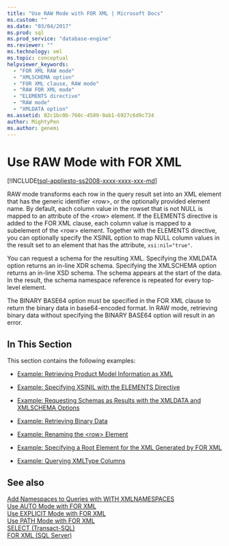 ```yaml
---
title: "Use RAW Mode with FOR XML | Microsoft Docs"
ms.custom: ""
ms.date: "03/04/2017"
ms.prod: sql
ms.prod_service: "database-engine"
ms.reviewer: ""
ms.technology: xml
ms.topic: conceptual
helpviewer_keywords: 
  - "FOR XML RAW mode"
  - "XMLSCHEMA option"
  - "FOR XML clause, RAW mode"
  - "RAW FOR XML mode"
  - "ELEMENTS directive"
  - "RAW mode"
  - "XMLDATA option"
ms.assetid: 02c1bc0b-760c-4589-9ab1-6927c6d9c734
author: MightyPen
ms.author: genemi
---
```

# Use RAW Mode with FOR XML

[!INCLUDE[tsql-appliesto-ss2008-xxxx-xxxx-xxx-md](../../includes/tsql-appliesto-ss2008-xxxx-xxxx-xxx-md.md)]

RAW mode transforms each row in the query result set into an XML element that has the generic identifier \<row>, or the optionally provided element name. By default, each column value in the rowset that is not NULL is mapped to an attribute of the \<row> element. If the ELEMENTS directive is added to the FOR XML clause, each column value is mapped to a subelement of the \<row> element. Together with the ELEMENTS directive, you can optionally specify the XSINIL option to map NULL column values in the result set to an element that has the attribute, `xsi:nil="true"`.
  
 You can request a schema for the resulting XML. Specifying the XMLDATA option returns an in-line XDR schema. Specifying the XMLSCHEMA option returns an in-line XSD schema. The schema appears at the start of the data. In the result, the schema namespace reference is repeated for every top-level element.  
  
 The BINARY BASE64 option must be specified in the FOR XML clause to return the binary data in base64-encoded format. In RAW mode, retrieving binary data without specifying the BINARY BASE64 option will result in an error.  
  
## In This Section  
 This section contains the following examples:  
  
-   [Example: Retrieving Product Model Information as XML](../../relational-databases/xml/example-retrieving-product-model-information-as-xml.md)  
  
-   [Example: Specifying XSINIL with the ELEMENTS Directive](../../relational-databases/xml/example-specifying-xsinil-with-the-elements-directive.md)  
  
-   [Example: Requesting Schemas as Results with the XMLDATA and XMLSCHEMA Options](../../relational-databases/xml/example-requesting-schemas-as-results-with-the-xmldata-and-xmlschema-options.md)  
  
-   [Example: Retrieving Binary Data](../../relational-databases/xml/example-retrieving-binary-data.md)  
  
-   [Example: Renaming the &#60;row&#62; Element](../../relational-databases/xml/example-renaming-the-row-element.md)  
  
-   [Example: Specifying a Root Element for the XML Generated by FOR XML](../../relational-databases/xml/example-specifying-a-root-element-for-the-xml-generated-by-for-xml.md)  
  
-   [Example: Querying XMLType Columns](../../relational-databases/xml/example-querying-xmltype-columns.md)  
  
## See also  
 [Add Namespaces to Queries with WITH XMLNAMESPACES](../../relational-databases/xml/add-namespaces-to-queries-with-with-xmlnamespaces.md)   
 [Use AUTO Mode with FOR XML](../../relational-databases/xml/use-auto-mode-with-for-xml.md)   
 [Use EXPLICIT Mode with FOR XML](../../relational-databases/xml/use-explicit-mode-with-for-xml.md)   
 [Use PATH Mode with FOR XML](../../relational-databases/xml/use-path-mode-with-for-xml.md)   
 [SELECT (Transact-SQL)](../../t-sql/queries/select-transact-sql.md)   
 [FOR XML (SQL Server)](../../relational-databases/xml/for-xml-sql-server.md)
  
  
